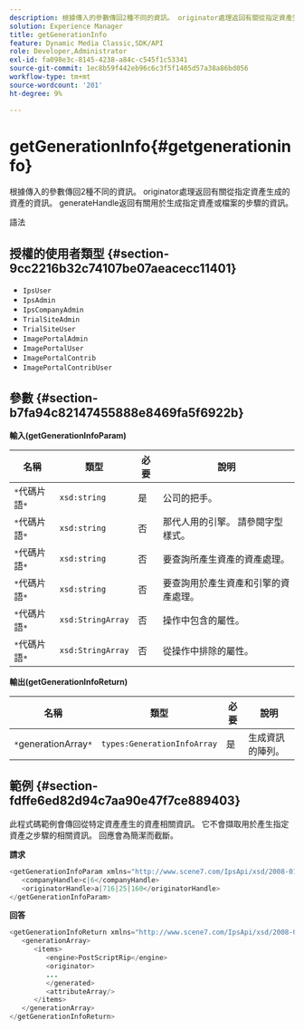 ```yaml
---
description: 根據傳入的參數傳回2種不同的資訊。 originator處理返回有關從指定資產生成的資產的資訊。 generateHandle返回有關用於生成指定資產或檔案的步驟的資訊。
solution: Experience Manager
title: getGenerationInfo
feature: Dynamic Media Classic,SDK/API
role: Developer,Administrator
exl-id: fa098e3c-8145-4238-a84c-c545f1c53341
source-git-commit: 1ec8b59f442eb96c6c3f5f1405d57a38a86bd056
workflow-type: tm+mt
source-wordcount: '201'
ht-degree: 9%

---
```


# getGenerationInfo{#getgenerationinfo}

根據傳入的參數傳回2種不同的資訊。 originator處理返回有關從指定資產生成的資產的資訊。 generateHandle返回有關用於生成指定資產或檔案的步驟的資訊。

語法

## 授權的使用者類型 {#section-9cc2216b32c74107be07aeacecc11401}

* `IpsUser`
* `IpsAdmin`
* `IpsCompanyAdmin`
* `TrialSiteAdmin`
* `TrialSiteUser`
* `ImagePortalAdmin`
* `ImagePortalUser`
* `ImagePortalContrib`
* `ImagePortalContribUser`

## 參數 {#section-b7fa94c82147455888e8469fa5f6922b}

**輸入(getGenerationInfoParam)**

| 名稱 | 類型 | 必要 | 說明 |
|---|---|---|---|
| `*`代碼片語`*` | `xsd:string` | 是 | 公司的把手。 |
| `*`代碼片語`*` | `xsd:string` | 否 | 那代人用的引擎。 請參閱字型樣式。 |
| `*`代碼片語`*` | `xsd:string` | 否 | 要查詢所產生資產的資產處理。 |
| `*`代碼片語`*` | `xsd:string` | 否 | 要查詢用於產生資產和引擎的資產處理。 |
| `*`代碼片語`*` | `xsd:StringArray` | 否 | 操作中包含的屬性。 |
| `*`代碼片語`*` | `xsd:StringArray` | 否 | 從操作中排除的屬性。 |

**輸出(getGenerationInfoReturn)**

| 名稱 | 類型 | 必要 | 說明 |
|---|---|---|---|
| `*`generationArray`*` | `types:GenerationInfoArray` | 是 | 生成資訊的陣列。 |

## 範例 {#section-fdffe6ed82d94c7aa90e47f7ce889403}

此程式碼範例會傳回從特定資產產生的資產相關資訊。 它不會擷取用於產生指定資產之步驟的相關資訊。 回應會為簡潔而截斷。

**請求**

```java
<getGenerationInfoParam xmlns="http://www.scene7.com/IpsApi/xsd/2008-01-15">
   <companyHandle>c|6</companyHandle>
   <originatorHandle>a|716|25|160</originatorHandle>
</getGenerationInfoParam>
```

**回答**

```java
<getGenerationInfoReturn xmlns="http://www.scene7.com/IpsApi/xsd/2008-01-15">
   <generationArray>
      <items>
         <engine>PostScriptRip</engine>
         <originator>
         ...
         </generated>
         <attributeArray/>
      </items>
   </generationArray>
</getGenerationInfoReturn>
```
